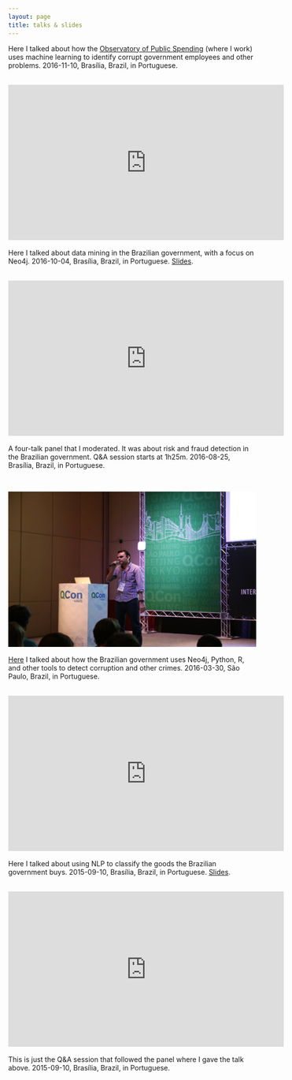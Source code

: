 ```yaml
---
layout: page
title: talks & slides
---
```


<script async class="speakerdeck-embed" data-id="0fce6432f7c84b54ac89004f918ade0d" data-ratio="1.77777777777778" src="//speakerdeck.com/assets/embed.js"></script>
Here I talked about how the [Observatory of Public Spending](http://www.cgu.gov.br/assuntos/informacoes-estrategicas/observatorio-da-despesa-publica) (where I work) uses machine learning to identify corrupt government employees and other problems. 2016-11-10, Brasília, Brazil, in Portuguese.

<br>

<iframe width="560" height="315" src="https://www.youtube.com/embed/pUfU7bbhsZk" frameborder="0" allowfullscreen></iframe>

Here I talked about data mining in the Brazilian government, with a focus on Neo4j. 2016-10-04, Brasília, Brazil, in Portuguese. [Slides](https://speakerdeck.com/thiagomarzagao/mineracao-de-dados-no-governo-federal).

<br>

<iframe width="560" height="315" src="https://www.youtube.com/embed/bp3BDm5UJCU" frameborder="0" allowfullscreen></iframe>

A four-talk panel that I moderated. It was about risk and fraud detection in the Brazilian government. Q&A session starts at 1h25m. 2016-08-25, Brasília, Brazil, in Portuguese.

<br>

<a href="https://www.infoq.com/br/presentations/big-data-no-planalto-como-o-governo-minera-datasets"><img src="/assets/qconsp.jpg" width="560" height="315"></a>

[Here](https://www.infoq.com/br/presentations/big-data-no-planalto-como-o-governo-minera-datasets) I talked about how the Brazilian government uses Neo4j, Python, R, and other tools to detect corruption and other crimes. 2016-03-30, São Paulo, Brazil, in Portuguese.

<br>

<iframe width="560" height="315" src="https://www.youtube.com/embed/9WxFNz8uQ7w" frameborder="0" allowfullscreen></iframe>

Here I talked about using NLP to classify the goods the Brazilian government buys. 2015-09-10, Brasília, Brazil, in Portuguese. [Slides](https://speakerdeck.com/thiagomarzagao/classificacao-automatizada-de-produtos-e-servicos-licitados).

<br>

<iframe width="560" height="315" src="https://www.youtube.com/embed/ayNfkFu31m8" frameborder="0" allowfullscreen></iframe>

This is just the Q&A session that followed the panel where I gave the talk above. 2015-09-10, Brasília, Brazil, in Portuguese.

